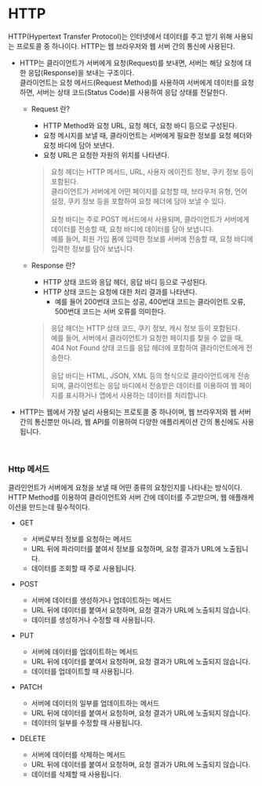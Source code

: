 # HTTP
HTTP(Hypertext Transfer Protocol)는 인터넷에서 데이터를 주고 받기 위해 사용되는 프로토콜 중 하나이다.
HTTP는 웹 브라우저와 웹 서버 간의 통신에 사용된다.

* HTTP는 클라이언트가 서버에게 요청(Request)를 보내면, 서버는 해당 요청에 대한 응답(Response)을 보내는 구조이다. <br>클라이언트는 요청 메서드(Request Method)를 사용하여 서버에게 데이터를 요청하면, 서버는 상태 코드(Status Code)를 사용하여 응답 상태를 전달한다.
    * Request 란?
        * HTTP Method와 요청 URL, 요청 헤더, 요청 바디 등으로 구성된다.
        * 요청 메시지를 보낼 때, 클라이언트는 서버에게 필요한 정보를 요청 헤더와 요청 바디에 담아 보낸다.
        * 요청 URL은 요청한 자원의 위치를 나타낸다.
        > 요청 헤더는 HTTP 메서드, URL, 사용자 에이전트 정보, 쿠키 정보 등이 포함된다.<br>클라이언트가 서버에게 어떤 페이지를 요청할 때, 브라우저 유형, 언어 설정, 쿠키 정보 등을 포함하여 요청 헤더에 담아 보낼 수 있다.<br><br>요청 바디는 주로 POST 메서드에서 사용되며, 클라이언트가 서버에게 데이터를 전송할 때, 요청 바디에 데이터를 담아 보냅니다.<br>예를 들어, 회원 가입 폼에 입력한 정보를 서버에 전송할 때, 요청 바디에 입력한 정보를 담아 보냅니다.
      
    * Response 란?
        * HTTP 상태 코드와 응답 헤더, 응답 바디 등으로 구성된다.
        * HTTP 상태 코드는 요청에 대한 처리 결과를 나타낸다.
            * 예를 들어 200번대 코드는 성공, 400번대 코드는 클라이언트 오류, 500번대 코드는 서버 오류를 의미한다.
        > 응답 헤더는 HTTP 상태 코드, 쿠키 정보, 캐시 정보 등이 포함된다.<br>예를 들어, 서버에서 클라이언트가 요청한 페이지를 찾을 수 없을 때, 404 Not Found 상태 코드를 응답 헤더에 포함하여 클라이언트에게 전송한다.<br><br>응답 바디는 HTML, JSON, XML 등의 형식으로 클라이언트에게 전송되며, 클라이언트는 응답 바디에서 전송받은 데이터를 이용하여 웹 페이지를 표시하거나 앱에서 사용하는 데이터를 처리합니다.
* HTTP는 웹에서 가장 널리 사용되는 프로토콜 중 하나이며, 웹 브라우저와 웹 서버 간의 통신뿐만 아니라, 웹 API를 이용하여 다양한 애플리케이션 간의 통신에도 사용됩니다.

<br>

### Http 메서드 
클라인언트가 서버에게 요청을 보낼 때 어떤 종류의 요청인지를 나타내는 방식이다.
<br>
HTTP Method를 이용하여 클라이언트와 서버 간에 데이터를 주고받으며, 웹 애플래케이션을 만드는데 필수적이다.

* GET
    * 서버로부터 정보를 요청하는 메서드
    * URL 뒤에 파라미터를 붙여서 정보를 요청하며, 요청 결과가 URL에 노출됩니다.
    * 데이터를 조회할 때 주로 사용됩니다.

* POST
    * 서버에 데이터를 생성하거나 업데이트하는 메서드
    * URL 뒤에 데이터를 붙여서 요청하며, 요청 결과가 URL에 노출되지 않습니다.
    * 데이터를 생성하거나 수정할 때 사용됩니다.

* PUT
    * 서버에 데이터를 업데이트하는 메서드
    * URL 뒤에 데이터를 붙여서 요청하며, 요청 결과가 URL에 노출되지 않습니다.
    * 데이터를 업데이트할 때 사용됩니다.

* PATCH
    * 서버에 데이터의 일부를 업데이트하는 메서드
    * URL 뒤에 데이터를 붙여서 요청하며, 요청 결과가 URL에 노출되지 않습니다.
    * 데이터의 일부를 수정할 때 사용됩니다.

* DELETE
    * 서버에 데이터를 삭제하는 메서드
    * URL 뒤에 데이터를 붙여서 요청하며, 요청 결과가 URL에 노출되지 않습니다.
    * 데이터를 삭제할 때 사용됩니다.